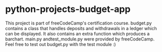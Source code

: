 # python-projects-budget-app
This project is part of freeCodeCamp's certification course. budget.py contains a class that handles deposits and withdrawals in a ledger which can be displayed. It also contains an extra function which produces a barchart. main.py andtest_module.py were provided by freeCodeCamp. Feel free to test out budget.py with the test module :)
